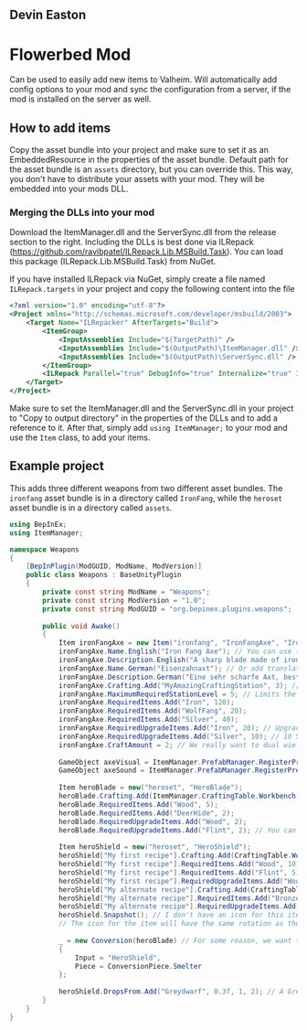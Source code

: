 ﻿## Devin Easton

# Flowerbed Mod

Can be used to easily add new items to Valheim. Will automatically add config options to your mod and sync the configuration from a server, if the mod is installed on the server as well.

## How to add items

Copy the asset bundle into your project and make sure to set it as an EmbeddedResource in the properties of the asset bundle.
Default path for the asset bundle is an `assets` directory, but you can override this.
This way, you don't have to distribute your assets with your mod. They will be embedded into your mods DLL.

### Merging the DLLs into your mod

Download the ItemManager.dll and the ServerSync.dll from the release section to the right.
Including the DLLs is best done via ILRepack (https://github.com/ravibpatel/ILRepack.Lib.MSBuild.Task). You can load this package (ILRepack.Lib.MSBuild.Task) from NuGet.

If you have installed ILRepack via NuGet, simply create a file named `ILRepack.targets` in your project and copy the following content into the file

```xml
<?xml version="1.0" encoding="utf-8"?>
<Project xmlns="http://schemas.microsoft.com/developer/msbuild/2003">
    <Target Name="ILRepacker" AfterTargets="Build">
        <ItemGroup>
            <InputAssemblies Include="$(TargetPath)" />
            <InputAssemblies Include="$(OutputPath)\ItemManager.dll" />
            <InputAssemblies Include="$(OutputPath)\ServerSync.dll" />
        </ItemGroup>
        <ILRepack Parallel="true" DebugInfo="true" Internalize="true" InputAssemblies="@(InputAssemblies)" OutputFile="$(TargetPath)" TargetKind="SameAsPrimaryAssembly" LibraryPath="$(OutputPath)" />
    </Target>
</Project>
```

Make sure to set the ItemManager.dll and the ServerSync.dll in your project to "Copy to output directory" in the properties of the DLLs and to add a reference to it.
After that, simply add `using ItemManager;` to your mod and use the `Item` class, to add your items.

## Example project

This adds three different weapons from two different asset bundles. The `ironfang` asset bundle is in a directory called `IronFang`, while the `heroset` asset bundle is in a directory called `assets`.

```csharp
using BepInEx;
using ItemManager;

namespace Weapons
{
	[BepInPlugin(ModGUID, ModName, ModVersion)]
	public class Weapons : BaseUnityPlugin
	{
		private const string ModName = "Weapons";
		private const string ModVersion = "1.0";
		private const string ModGUID = "org.bepinex.plugins.weapons";
		
		public void Awake()
		{
			Item ironFangAxe = new Item("ironfang", "IronFangAxe", "IronFang");
			ironFangAxe.Name.English("Iron Fang Axe"); // You can use this to fix the display name in code
			ironFangAxe.Description.English("A sharp blade made of iron.");
			ironFangAxe.Name.German("Eisenzahnaxt"); // Or add translations for other languages
			ironFangAxe.Description.German("Eine sehr scharfe Axt, bestehend aus Eisen und Wolfszähnen.");
			ironFangAxe.Crafting.Add("MyAmazingCraftingStation", 3); // Custom crafting stations can be specified as a string
			ironFangAxe.MaximumRequiredStationLevel = 5; // Limits the crafting station level required to upgrade or repair the item to 5
			ironFangAxe.RequiredItems.Add("Iron", 120);
			ironFangAxe.RequiredItems.Add("WolfFang", 20);
			ironFangAxe.RequiredItems.Add("Silver", 40);
			ironFangAxe.RequiredUpgradeItems.Add("Iron", 20); // Upgrade requirements are per item, even if you craft two at the same time
			ironFangAxe.RequiredUpgradeItems.Add("Silver", 10); // 10 Silver: You need 10 silver for level 2, 20 silver for level 3, 30 silver for level 4
			ironFangAxe.CraftAmount = 2; // We really want to dual wield these
			
			GameObject axeVisual = ItemManager.PrefabManager.RegisterPrefab("ironfang", "axeVisual"); // If our axe has a special visual effect, like a glow, we can skip adding it to the ObjectDB this way
			GameObject axeSound = ItemManager.PrefabManager.RegisterPrefab("ironfang", "axeSound"); // Same for special sound effects
			
			Item heroBlade = new("heroset", "HeroBlade");
            heroBlade.Crafting.Add(ItemManager.CraftingTable.Workbench, 2);
            heroBlade.RequiredItems.Add("Wood", 5);
            heroBlade.RequiredItems.Add("DeerHide", 2);
            heroBlade.RequiredUpgradeItems.Add("Wood", 2);
            heroBlade.RequiredUpgradeItems.Add("Flint", 2); // You can even add new items for the upgrade
			
			Item heroShield = new("heroset", "HeroShield");
			heroShield["My first recipe"].Crafting.Add(CraftingTable.Workbench, 1); // You can add multiple recipes for the same item, by giving the recipe a name
			heroShield["My first recipe"].RequiredItems.Add("Wood", 10);
			heroShield["My first recipe"].RequiredItems.Add("Flint", 5);
			heroShield["My first recipe"].RequiredUpgradeItems.Add("Wood", 5);
			heroShield["My alternate recipe"].Crafting.Add(CraftingTable.Forge, 1); // And this is our second recipe then
			heroShield["My alternate recipe"].RequiredItems.Add("Bronze", 2);
			heroShield["My alternate recipe"].RequiredUpgradeItems.Add("Bronze", 1);
			heroShield.Snapshot(); // I don't have an icon for this item in my asset bundle, so I will let the ItemManager generate one automatically
			// The icon for the item will have the same rotation as the item in unity
			
			_ = new Conversion(heroBlade) // For some reason, we want to be able to put a hero shield into a smelter, to get a hero blade
			{
				Input = "HeroShield",
				Piece = ConversionPiece.Smelter
			};
			
			heroShield.DropsFrom.Add("Greydwarf", 0.3f, 1, 2); // A Greydwarf has a 30% chance, to drop 1-2 hero shields.
		}
	}
}
```
